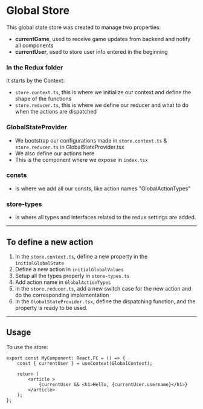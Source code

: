 # Global Store

This global state store was created to manage two properties:

-   **currentGame**, used to receive game updates from backend and notify all components
-   **currentUser**, used to store user info entered in the beginning

### In the Redux folder

It starts by the Context:

-   `store.context.ts`, this is where we initialize our context and define the shape of the functions
-   `store.reducer.ts`, this is where we define our reducer and what to do when the actions are dispatched

### GlobalStateProvider

-   We bootstrap our configurations made in `store.context.ts` & `store.reducer.ts` in GlobalStateProvider.tsx
-   We also define our actions here
-   This is the component where we expose in `index.tsx`

### consts

-   Is where we add all our consts, like action names "GlobalActionTypes"

### store-types

-   Is where all types and interfaces related to the redux settings are added.

---

## To define a new action

1. In the `store.context.ts`, define a new property in the `initialGlobalState`
2. Define a new action in `initialGlobalValues`
3. Setup all the types properly in `store-types.ts`
4. Add action name in `GlobalActionTypes`
5. in the `store.reducer.ts`, add a new switch case for the new action and do the corresponding implementation
6. In the `GlobalStateProvider.tsx`, define the dispatching function, and the property is ready to be used.

---

## Usage

To use the store:

```
export const MyComponent: React.FC = () => {
	const { currentUser } = useContext(GlobalContext);

	return (
		<article >
			{currentUser && <h1>Hello, {currentUser.username}</h1>}
		</article>
	);
};
```
